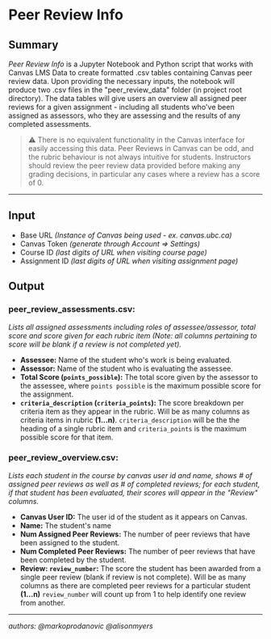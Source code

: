 # Peer Review Info

## Summary
*Peer Review Info* is a Jupyter Notebook and Python script that works with Canvas LMS Data to create formatted .csv tables containing Canvas peer review data. Upon providing the necessary inputs, the notebook will produce two .csv files in the "peer_review_data" folder (in project root directory). The data tables will give users an overview all assigned peer reviews for a given assignment - including all students who've been assigned as assessors, who they are assessing and the results of any completed assessments.

> :warning: There is no equivalent functionality in the Canvas interface for easily accessing this data. Peer Reviews in Canvas can be odd, and the rubric behaviour is not always intuitive for students. Instructors should review the peer review data provided before making any grading decisions, in particular any cases where a review has a score of 0.  

---

## Input
* Base URL *(Instance of Canvas being used - ex. canvas.ubc.ca)*
* Canvas Token *(generate through Account => Settings)*
* Course ID *(last digits of URL when visiting course page)*
* Assignment ID *(last digits of URL when visiting assignment page)*

## Output

### peer_review_assessments.csv:
*Lists all assigned assessments including roles of assessee/assessor, total score and score given for each rubric item (Note: all columns pertaining to score will be blank if a review is not completed yet).*


* **Assessee:** Name of the student who's work is being evaluated.
* **Assessor:** Name of the student who is evaluating the assessee.
* **Total Score (```points_possible```):** The total score given by the assessor to the assessee, where ```points possible``` is the maximum possible score for the assignment.
* **```criteria_description``` (```criteria_points```):** The score breakdown per criteria item as they appear in the rubric. Will be as many columns as criteria items in rubric **(1...n)**. ```criteria_description``` will be the the heading of a single rubric item and ```criteria_points``` is the maximum possible score for that item.
    
    
### peer_review_overview.csv:
*Lists each student in the course by canvas user id and name, shows # of assigned peer reviews as well as # of completed reviews; for each student, if that student has been evaluated, their scores will appear in the "Review" columns.*

* **Canvas User ID:** The user id of the student as it appears on Canvas.
* **Name:** The student's name
* **Num Assigned Peer Reviews:** The number of peer reviews that have been assigned to the student.
* **Num Completed Peer Reviews:** The number of peer reviews that have been completed by the student.
* **Review: ```review_number```:** The score the student has been awarded from a single peer review (blank if review is not complete). Will be as many columns as there are completed peer reviews for a particular student **(1...n)** ```review_number``` will count up from 1 to help identify one review from another.

---

*authors: @markoprodanovic @alisonmyers*
